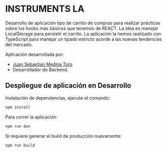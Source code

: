 # INSTRUMENTS LA

Desarrollo de aplicación tipo de carrito de compras para realizar prácticas sobre los hooks más básicos que tenemos de REACT. La idea es manejar LocalStorage para persistir el carrito. La aplicación la hemos realizado con TypeScript para manejar un tipado estricto acorde a las nuevas tendencias del mercado.

Aplicación desarrollada por:

- [Juan Sebastian Medina Toro](https://www.linkedin.com/in/juan-sebastian-medina-toro-887491249/)
- Desarrollador de Backend.

## Despliegue de aplicación en Desarrollo

Instalación de dependencias, ejecute el comando:
```bash
npm install
```
Para correr la aplicación:
```bash
npm run dev
```
Si requiere generar el build de producción nuevamente:
```bash
npm run build
```